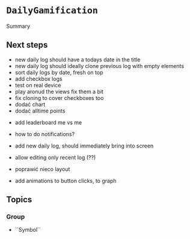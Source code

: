 # ``DailyGamification``

<!--@START_MENU_TOKEN@-->Summary<!--@END_MENU_TOKEN@-->

## Next steps

+ new daily log should have a todays date in the title
+ new daily log should ideally clone previous log with empty elements
+ sort daily logs by date, fresh on top
+ add checkbox logs
+ test on real device
+ play aronud the views fix them a bit
+ fix cloning to cover checkboxes too
+ dodać chart
+ dodać alltime points

- add leaderboard me vs me
- how to do notifications?

- add new daily log, should immediately bring into screen
- allow editing only recent log (??)
- poprawić nieco layout
- add animations to button clicks, to graph

## Topics

### <!--@START_MENU_TOKEN@-->Group<!--@END_MENU_TOKEN@-->

- <!--@START_MENU_TOKEN@-->``Symbol``<!--@END_MENU_TOKEN@-->
